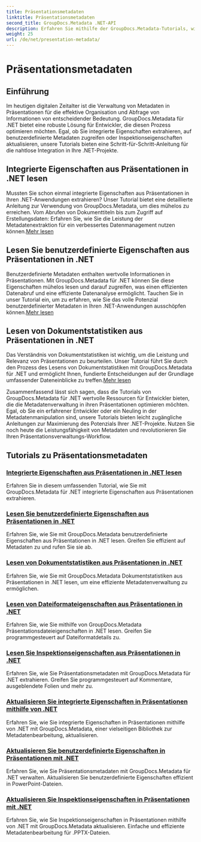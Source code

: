 ```yaml
---
title: Präsentationsmetadaten
linktitle: Präsentationsmetadaten
second_title: GroupDocs.Metadata .NET-API
description: Erfahren Sie mithilfe der GroupDocs.Metadata-Tutorials, wie Sie Präsentationsmetadaten in .NET effizient verwalten. Greifen Sie ganz einfach auf integrierte und benutzerdefinierte Eigenschaften zu.
weight: 25
url: /de/net/presentation-metadata/
---
```


# Präsentationsmetadaten

## Einführung

Im heutigen digitalen Zeitalter ist die Verwaltung von Metadaten in Präsentationen für die effektive Organisation und Abfrage von Informationen von entscheidender Bedeutung. GroupDocs.Metadata für .NET bietet eine robuste Lösung für Entwickler, die diesen Prozess optimieren möchten. Egal, ob Sie integrierte Eigenschaften extrahieren, auf benutzerdefinierte Metadaten zugreifen oder Inspektionseigenschaften aktualisieren, unsere Tutorials bieten eine Schritt-für-Schritt-Anleitung für die nahtlose Integration in Ihre .NET-Projekte.

## Integrierte Eigenschaften aus Präsentationen in .NET lesen

 Mussten Sie schon einmal integrierte Eigenschaften aus Präsentationen in Ihren .NET-Anwendungen extrahieren? Unser Tutorial bietet eine detaillierte Anleitung zur Verwendung von GroupDocs.Metadata, um dies mühelos zu erreichen. Vom Abrufen von Dokumenttiteln bis zum Zugriff auf Erstellungsdaten: Erfahren Sie, wie Sie die Leistung der Metadatenextraktion für ein verbessertes Datenmanagement nutzen können.[Mehr lesen](./read-built-in-properties-presentations/)

## Lesen Sie benutzerdefinierte Eigenschaften aus Präsentationen in .NET

Benutzerdefinierte Metadaten enthalten wertvolle Informationen in Präsentationen. Mit GroupDocs.Metadata für .NET können Sie diese Eigenschaften mühelos lesen und darauf zugreifen, was einen effizienten Datenabruf und eine effiziente Datenanalyse ermöglicht. Tauchen Sie in unser Tutorial ein, um zu erfahren, wie Sie das volle Potenzial benutzerdefinierter Metadaten in Ihren .NET-Anwendungen ausschöpfen können.[Mehr lesen](./read-custom-properties-presentations/)

## Lesen von Dokumentstatistiken aus Präsentationen in .NET

 Das Verständnis von Dokumentstatistiken ist wichtig, um die Leistung und Relevanz von Präsentationen zu beurteilen. Unser Tutorial führt Sie durch den Prozess des Lesens von Dokumentstatistiken mit GroupDocs.Metadata für .NET und ermöglicht Ihnen, fundierte Entscheidungen auf der Grundlage umfassender Dateneinblicke zu treffen.[Mehr lesen](./read-document-statistics-presentations/)

Zusammenfassend lässt sich sagen, dass die Tutorials von GroupDocs.Metadata für .NET wertvolle Ressourcen für Entwickler bieten, die die Metadatenverwaltung in ihren Präsentationen optimieren möchten. Egal, ob Sie ein erfahrener Entwickler oder ein Neuling in der Metadatenmanipulation sind, unsere Tutorials bieten leicht zugängliche Anleitungen zur Maximierung des Potenzials Ihrer .NET-Projekte. Nutzen Sie noch heute die Leistungsfähigkeit von Metadaten und revolutionieren Sie Ihren Präsentationsverwaltungs-Workflow.

## Tutorials zu Präsentationsmetadaten
### [Integrierte Eigenschaften aus Präsentationen in .NET lesen](./read-built-in-properties-presentations/)
Erfahren Sie in diesem umfassenden Tutorial, wie Sie mit GroupDocs.Metadata für .NET integrierte Eigenschaften aus Präsentationen extrahieren.
### [Lesen Sie benutzerdefinierte Eigenschaften aus Präsentationen in .NET](./read-custom-properties-presentations/)
Erfahren Sie, wie Sie mit GroupDocs.Metadata benutzerdefinierte Eigenschaften aus Präsentationen in .NET lesen. Greifen Sie effizient auf Metadaten zu und rufen Sie sie ab.
### [Lesen von Dokumentstatistiken aus Präsentationen in .NET](./read-document-statistics-presentations/)
Erfahren Sie, wie Sie mit GroupDocs.Metadata Dokumentstatistiken aus Präsentationen in .NET lesen, um eine effiziente Metadatenverwaltung zu ermöglichen.
### [Lesen von Dateiformateigenschaften aus Präsentationen in .NET](./read-file-format-properties-presentations/)
Erfahren Sie, wie Sie mithilfe von GroupDocs.Metadata Präsentationsdateieigenschaften in .NET lesen. Greifen Sie programmgesteuert auf Dateiformatdetails zu.
### [Lesen Sie Inspektionseigenschaften aus Präsentationen in .NET](./read-inspection-properties-presentations/)
Erfahren Sie, wie Sie Präsentationsmetadaten mit GroupDocs.Metadata für .NET extrahieren. Greifen Sie programmgesteuert auf Kommentare, ausgeblendete Folien und mehr zu.
### [Aktualisieren Sie integrierte Eigenschaften in Präsentationen mithilfe von .NET](./update-built-in-properties-presentations/)
Erfahren Sie, wie Sie integrierte Eigenschaften in Präsentationen mithilfe von .NET mit GroupDocs.Metadata, einer vielseitigen Bibliothek zur Metadatenbearbeitung, aktualisieren.
### [Aktualisieren Sie benutzerdefinierte Eigenschaften in Präsentationen mit .NET](./update-custom-properties-presentations/)
Erfahren Sie, wie Sie Präsentationsmetadaten mit GroupDocs.Metadata für .NET verwalten. Aktualisieren Sie benutzerdefinierte Eigenschaften effizient in PowerPoint-Dateien.
### [Aktualisieren Sie Inspektionseigenschaften in Präsentationen mit .NET](./update-inspection-properties-presentations/)
Erfahren Sie, wie Sie Inspektionseigenschaften in Präsentationen mithilfe von .NET mit GroupDocs.Metadata aktualisieren. Einfache und effiziente Metadatenbearbeitung für .PPTX-Dateien.